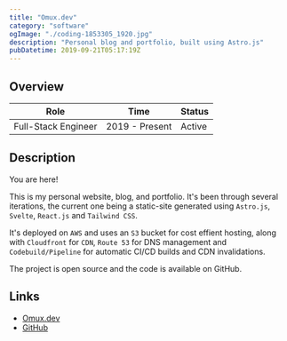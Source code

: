 ```yaml
---
title: "Omux.dev"
category: "software"
ogImage: "./coding-1853305_1920.jpg"
description: "Personal blog and portfolio, built using Astro.js"
pubDatetime: 2019-09-21T05:17:19Z
---
```


## Overview

| Role                | Time           | Status |
| ------------------- | -------------- | ------ |
| Full-Stack Engineer | 2019 - Present | Active |

## Description

You are here!

This is my personal website, blog, and portfolio. It's been through several iterations, the current one being a static-site generated using `Astro.js`, `Svelte`, `React.js` and `Tailwind CSS`.

It's deployed on `AWS` and uses an `S3` bucket for cost effient hosting, along with `Cloudfront` for `CDN`, `Route 53` for DNS management and `Codebuild/Pipeline` for automatic CI/CD builds and CDN invalidations.

The project is open source and the code is available on GitHub.

## Links

- [Omux.dev](https://omux.dev)
- [GitHub](https://github.com/KyteProject/omux.dev)
